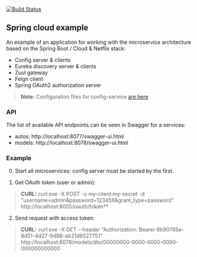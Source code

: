 [![Build Status](https://travis-ci.org/Paz1506/cloud-example.svg?branch=master)](https://travis-ci.org/Paz1506/cloud-example)

<h2>Spring cloud example</h2>

An example of an application for working with the microservice architecture based on the Spring Boot / Cloud & Netflix stack:
* Config server & clients
* Eureka discovery server & clients
* Zuul gateway
* Feign client
* Spring OAuth2 authorization server

> **Note:** Configuration files for config-service [are here](https://github.com/Paz1506/spring-cloud-config)

<h3>API</h3>

The list of available API endpoints can be seen in Swagger for a services:
* autos: http://localhost:8077/swagger-ui.html
* models: http://localhost:8078/swagger-ui.html

<h3>Example</h3>

0) Start all microservices: config server must be started by the first.

1) Get OAuth token (user or admin):

> **CURL:** curl.exe -X POST -u my-client:my-secret -d "username=admin&password=123456&grant_type=password" http://localhost:8055/oauth/token**

2) Send request with access token:

> **CURL:** curl.exe -X GET --header "Authorization: Bearer 6b90765e-8d51-4d27-9d98-ab21d8527751"  http://localhost:8078/models/dto/00000000-0000-0000-0000-000000000000
